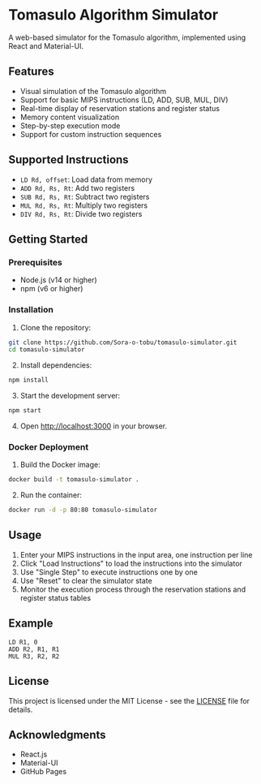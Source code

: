 # Tomasulo Algorithm Simulator

A web-based simulator for the Tomasulo algorithm, implemented using React and Material-UI.

## Features

- Visual simulation of the Tomasulo algorithm
- Support for basic MIPS instructions (LD, ADD, SUB, MUL, DIV)
- Real-time display of reservation stations and register status
- Memory content visualization
- Step-by-step execution mode
- Support for custom instruction sequences

## Supported Instructions

- `LD Rd, offset`: Load data from memory
- `ADD Rd, Rs, Rt`: Add two registers
- `SUB Rd, Rs, Rt`: Subtract two registers
- `MUL Rd, Rs, Rt`: Multiply two registers
- `DIV Rd, Rs, Rt`: Divide two registers

## Getting Started

### Prerequisites

- Node.js (v14 or higher)
- npm (v6 or higher)

### Installation

1. Clone the repository:
```bash
git clone https://github.com/Sora-o-tobu/tomasulo-simulator.git
cd tomasulo-simulator
```

2. Install dependencies:
```bash
npm install
```

3. Start the development server:
```bash
npm start
```

4. Open [http://localhost:3000](http://localhost:3000) in your browser.

### Docker Deployment

1. Build the Docker image:
```bash
docker build -t tomasulo-simulator .
```

2. Run the container:
```bash
docker run -d -p 80:80 tomasulo-simulator
```

## Usage

1. Enter your MIPS instructions in the input area, one instruction per line
2. Click "Load Instructions" to load the instructions into the simulator
3. Use "Single Step" to execute instructions one by one
4. Use "Reset" to clear the simulator state
5. Monitor the execution process through the reservation stations and register status tables

## Example

```
LD R1, 0
ADD R2, R1, R1
MUL R3, R2, R2
```

## License

This project is licensed under the MIT License - see the [LICENSE](LICENSE) file for details.

## Acknowledgments

- React.js
- Material-UI
- GitHub Pages

